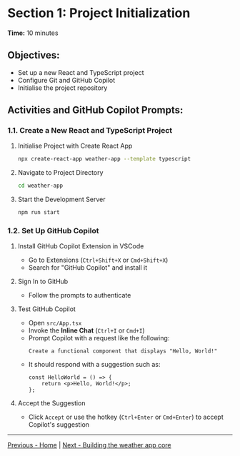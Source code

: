 # Section 1: Project Initialization

**Time:** 10 minutes


## Objectives:

*   Set up a new React and TypeScript project
*   Configure Git and GitHub Copilot
*   Initialise the project repository


## Activities and GitHub Copilot Prompts:


### 1.1. Create a New React and TypeScript Project

1.  Initialise Project with Create React App
    ```bash
    npx create-react-app weather-app --template typescript
    ```

2.  Navigate to Project Directory
    ```bash
    cd weather-app
    ```

3.  Start the Development Server
    ```bash
    npm run start
    ```
    

### 1.2. Set Up GitHub Copilot

1.  Install GitHub Copilot Extension in VSCode
    *   Go to Extensions (`Ctrl+Shift+X` or `Cmd+Shift+X`)
    *   Search for "GitHub Copilot" and install it

2.  Sign In to GitHub
    *   Follow the prompts to authenticate

3.  Test GitHub Copilot
    *   Open `src/App.tsx`
    *   Invoke the **Inline Chat** (`Ctrl+I` or `Cmd+I`)
    *   Prompt Copilot with a request like the following:
        ```
        Create a functional component that displays "Hello, World!"
        ```
    *   It should respond with a suggestion such as:
        ```tsx
        const HelloWorld = () => {
            return <p>Hello, World!</p>;
        };
        ```
        
4.  Accept the Suggestion
    *   Click `Accept` or use the hotkey (`Ctrl+Enter` or `Cmd+Enter`) to accept Copilot's suggestion

---------------
[Previous - Home](./README.md) | [Next - Building the weather app core](./02-building-the-weather-app-core.md)